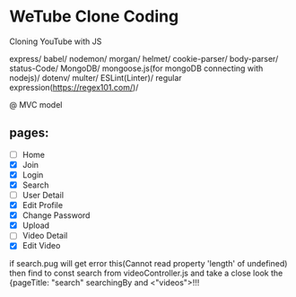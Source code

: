 # WeTube Clone Coding

Cloning YouTube with JS

express/ babel/ nodemon/ morgan/ helmet/ cookie-parser/ body-parser/ status-Code/ MongoDB/ mongoose.js(for mongoDB connecting with nodejs)/ dotenv/ multer/ ESLint(Linter)/ regular expression(https://regex101.com/)/

@ MVC model

## pages:

- [ ] Home
- [x] Join
- [x] Login
- [x] Search
- [ ] User Detail
- [x] Edit Profile
- [x] Change Password
- [x] Upload
- [ ] Video Detail
- [x] Edit Video

if search.pug will get error this(Cannot read property 'length' of undefined) then find to const search from videoController.js and take a close look the {pageTitle: "search" searchingBy and <"videos">!!!
